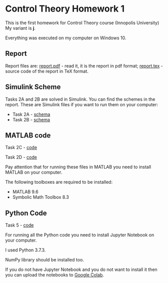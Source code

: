 # Control Theory Homework 1
This is the first homework for Control Theory course (Innopolis University)
My variant is **j**. 

Everything was executed on my computer on Windows 10.

## Report
Report files are: [report.pdf](report.pdf) - read it, it is the report in pdf format; [report.tex](report.tex) - source code of the report in TeX format.

## Simulink Scheme

Tasks 2A and 2B are solved in Simulink. You can find the schemes in the report. These are Simulink files if you want to run them on your computer:

* Task 2A - [schema](task2a_j.slx)
* Task 2B - [schema](task2b_j.slx)

## MATLAB code

Task 2C - [code](task2c_j.m)

Task 2D - [code](task2d_j.m)

Pay attention that for running these files in MATLAB you need to install MATLAB on your computer.

The following toolboxes are required to be installed: 

* MATLAB 9.6
* Symbolic Math Toolbox 8.3

## Python Code

Task 5 - [code](problem5.ipynb)

For running all the Python code you need to install Jupyter Notebook on your computer.

I used Python 3.7.3.

NumPy library should be installed too.

If you do not have Jupyter Notebook and you do not want to install it then you can upload the notebooks to [Google Colab](https://colab.research.google.com/). 